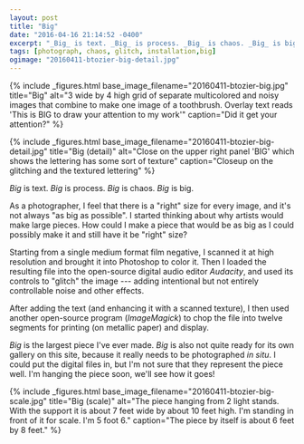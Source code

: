 ```yaml
---
layout: post
title: "Big"
date: "2016-04-16 21:14:52 -0400"
excerpt: "_Big_ is text. _Big_ is process. _Big_ is chaos. _Big_ is big."
tags: [photograph, chaos, glitch, installation,big]
ogimage: "20160411-btozier-big-detail.jpg"
---
```


{% include _figures.html
  base_image_filename="20160411-btozier-big.jpg"
  title="Big"
  alt="3 wide by 4 high grid of separate multicolored and noisy images that combine to make one image of a toothbrush. Overlay text reads 'This is BIG to draw your attention to my work'"
  caption="Did it get your attention?"
%}

{% include _figures.html
  base_image_filename="20160411-btozier-big-detail.jpg"
  title="Big (detail)"
  alt="Close on the upper right panel 'BIG' which shows the lettering has some sort of texture"
  caption="Closeup on the glitching and the textured lettering"
%}

_Big_ is text. _Big_ is process. _Big_ is chaos. _Big_ is big.

As a photographer, I feel that there is a "right" size for every image, and it's not always "as big as possible". I started thinking about why artists would make large pieces. How could I make a piece that would be as big as I could possibly make it and still have it be "right" size?

Starting from a single medium format film negative, I scanned it at high resolution and brought it into Photoshop to color it. Then I loaded the resulting file into the open-source digital audio editor _Audacity_, and used its controls to "glitch" the image --- adding intentional but not entirely controllable noise and other effects.

After adding the text (and enhancing it with a scanned texture), I then used another open-source program (_ImageMagick_) to chop the file into twelve segments for printing (on metallic paper) and display.

_Big_ is the largest piece I've ever made. _Big_ is also not quite ready for its own gallery on this site, because it really needs to be photographed _in situ_. I could put the digital files in, but I'm not sure that they represent the piece well. I'm hanging the piece soon, we'll see how it goes!

{% include _figures.html
  base_image_filename="20160411-btozier-big-scale.jpg"
  title="Big (scale)"
  alt="The piece hanging from 2 light stands. With the support it is about 7 feet wide by about 10 feet high. I'm standing in front of it for scale. I'm 5 foot 6."
  caption="The piece by itself is about 6 feet by 8 feet."
%}
